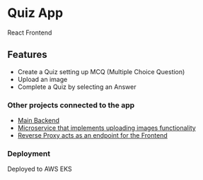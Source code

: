 # Quiz App

React Frontend

## Features

- Create a Quiz setting up MCQ (Multiple Choice Question)
- Upload an image
- Complete a Quiz by selecting an Answer

### Other projects connected to the app

- [Main Backend](https://github.com/noyan-alimov/quiz-app-main-backend)
- [Microservice that implements uploading images functionality](https://github.com/noyan-alimov/quiz-app-image-upload)
- [Reverse Proxy acts as an endpoint for the Frontend](https://github.com/noyan-alimov/quiz-app-reverse-proxy)

### Deployment

Deployed to AWS EKS
